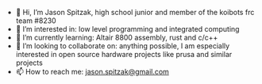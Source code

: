 - 👋 Hi, I’m Jason Spitzak, high school junior and member of the koibots frc team #8230 
- 👀 I’m interested in: low level programming and integrated computing
- 🌱 I’m currently learning: Altair 8800 assembly, rust and c/c++
- 💞️ I’m looking to collaborate on: anything possible, I am especially interested in open source hardware projects like prusa and similar projects 
- 📫 How to reach me: jason.spitzak@gmail.com

<!---
J-Spitzak/J-Spitzak is a ✨ special ✨ repository because its `README.md` (this file) appears on your GitHub profile.
You can click the Preview link to take a look at your changes.
--->
